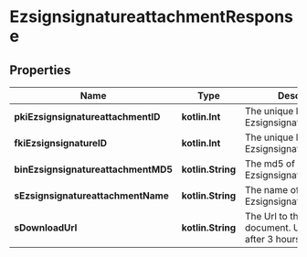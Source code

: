 
# EzsignsignatureattachmentResponse

## Properties
| Name | Type | Description | Notes |
| ------------ | ------------- | ------------- | ------------- |
| **pkiEzsignsignatureattachmentID** | **kotlin.Int** | The unique ID of the Ezsignsignatureattachment |  |
| **fkiEzsignsignatureID** | **kotlin.Int** | The unique ID of the Ezsignsignature |  |
| **binEzsignsignatureattachmentMD5** | **kotlin.String** | The md5 of the Ezsignsignatureattachment |  |
| **sEzsignsignatureattachmentName** | **kotlin.String** | The name of the Ezsignsignatureattachment |  |
| **sDownloadUrl** | **kotlin.String** | The Url to the requested document.  Url will expire after 3 hours. |  |



